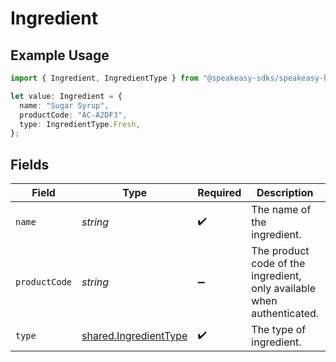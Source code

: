# Ingredient

## Example Usage

```typescript
import { Ingredient, IngredientType } from "@speakeasy-sdks/speakeasy-bar/sdk/models/shared";

let value: Ingredient = {
  name: "Sugar Syrup",
  productCode: "AC-A2DF3",
  type: IngredientType.Fresh,
};
```

## Fields

| Field                                                                  | Type                                                                   | Required                                                               | Description                                                            | Example                                                                |
| ---------------------------------------------------------------------- | ---------------------------------------------------------------------- | ---------------------------------------------------------------------- | ---------------------------------------------------------------------- | ---------------------------------------------------------------------- |
| `name`                                                                 | *string*                                                               | :heavy_check_mark:                                                     | The name of the ingredient.                                            | Sugar Syrup                                                            |
| `productCode`                                                          | *string*                                                               | :heavy_minus_sign:                                                     | The product code of the ingredient, only available when authenticated. | AC-A2DF3                                                               |
| `type`                                                                 | [shared.IngredientType](../../../sdk/models/shared/ingredienttype.md)  | :heavy_check_mark:                                                     | The type of ingredient.                                                |                                                                        |
